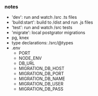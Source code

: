 ### notes
* 'dev': run and watch /src .ts files
* 'build:start': build to /dist and run .js files
* 'test': run and watch /src tests
* 'migrate': local postgrator migrations
* pg, knex
* type declarations:  /src/@types
* .env
  * PORT
  * NODE_ENV
  * DB_URL
  * MIGRATION_DB_HOST
  * MIGRATION_DB_PORT
  * MIGRATION_DB_NAME
  * MIGRATION_DB_USER
  * MIGRATION_DB_PASS

